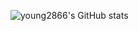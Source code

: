 
![young2866's GitHub stats](https://github-readme-stats.vercel.app/api?username=young2866&show_icons=true&theme=radical)




<!---
young2866/young2866 is a ✨ special ✨ repository because its `README.md` (this file) appears on your GitHub profile.
You can click the Preview link to take a look at your changes.
--->
